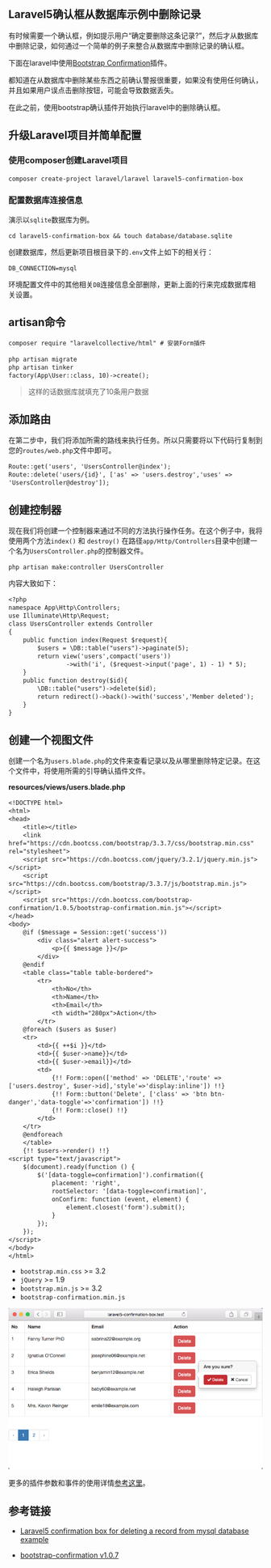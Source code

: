 ## Laravel5确认框从数据库示例中删除记录

有时候需要一个确认框，例如提示用户“确定要删除这条记录?”，然后才从数据库中删除记录，如何通过一个简单的例子来整合从数据库中删除记录的确认框。

下面在laravel中使用[Bootstrap Confirmation](https://github.com/mistic100/Bootstrap-Confirmation)插件。

都知道在从数据库中删除某些东西之前确认警报很重要，如果没有使用任何确认，并且如果用户误点击删除按钮，可能会导致数据丢失。

在此之前，使用bootstrap确认插件开始执行laravel中的删除确认框。

## 升级Laravel项目并简单配置

### 使用composer创建Laravel项目
```
composer create-project laravel/laravel laravel5-confirmation-box
```

### 配置数据库连接信息

演示以`sqlite`数据库为例。

```
cd laravel5-confirmation-box && touch database/database.sqlite
```

创建数据库，然后更新项目根目录下的`.env`文件上如下的相关行：

```
DB_CONNECTION=mysql
```

环境配置文件中的其他相关`DB`连接信息全部删除，更新上面的行来完成数据库相关设置。

## artisan命令

```
composer require "laravelcollective/html" # 安装Form插件

php artisan migrate
php artisan tinker
factory(App\User::class, 10)->create();
```
> 这样的话数据库就填充了10条用户数据

## 添加路由

在第二步中，我们将添加所需的路线来执行任务。所以只需要将以下代码行复制到您的`routes/web.php`文件中即可。

```
Route::get('users', 'UsersController@index');
Route::delete('users/{id}', ['as' => 'users.destroy','uses' => 'UsersController@destroy']);
```

## 创建控制器

现在我们将创建一个控制器来通过不同的方法执行操作任务。在这个例子中，我将使用两个方法`index()` 和 `destroy()` 在路径`app/Http/Controllers`目录中创建一个名为`UsersController.php`的控制器文件。

```
php artisan make:controller UsersController
```

内容大致如下：

```
<?php
namespace App\Http\Controllers;
use Illuminate\Http\Request;
class UsersController extends Controller
{
    public function index(Request $request){
        $users = \DB::table("users")->paginate(5);
        return view('users',compact('users'))
                ->with('i', ($request->input('page', 1) - 1) * 5);
    }
    public function destroy($id){
        \DB::table("users")->delete($id);
        return redirect()->back()->with('success','Member deleted');
    }
}
```

## 创建一个视图文件

创建一个名为`users.blade.php`的文件来查看记录以及从哪里删除特定记录。在这个文件中，将使用所需的引导确认插件文件。

**resources/views/users.blade.php**
```
<!DOCTYPE html>
<html>
<head>
    <title></title>
    <link href="https://cdn.bootcss.com/bootstrap/3.3.7/css/bootstrap.min.css" rel="stylesheet">
    <script src="https://cdn.bootcss.com/jquery/3.2.1/jquery.min.js"></script>
    <script src="https://cdn.bootcss.com/bootstrap/3.3.7/js/bootstrap.min.js"></script>
    <script src="https://cdn.bootcss.com/bootstrap-confirmation/1.0.5/bootstrap-confirmation.min.js"></script>
</head>
<body>
    @if ($message = Session::get('success'))
        <div class="alert alert-success">
            <p>{{ $message }}</p>
        </div>
    @endif
    <table class="table table-bordered">
        <tr>
            <th>No</th>
            <th>Name</th>
            <th>Email</th>
            <th width="280px">Action</th>
        </tr>
    @foreach ($users as $user)
    <tr>
        <td>{{ ++$i }}</td>
        <td>{{ $user->name}}</td>
        <td>{{ $user->email}}</td>
        <td>
            {!! Form::open(['method' => 'DELETE','route' => ['users.destroy', $user->id],'style'=>'display:inline']) !!}
            {!! Form::button('Delete', ['class' => 'btn btn-danger','data-toggle'=>'confirmation']) !!}
            {!! Form::close() !!}
        </td>
    </tr>
    @endforeach
    </table>
    {!! $users->render() !!}
<script type="text/javascript">
    $(document).ready(function () {
        $('[data-toggle=confirmation]').confirmation({
            placement: 'right',
            rootSelector: '[data-toggle=confirmation]',
            onConfirm: function (event, element) {
                element.closest('form').submit();
            }
        });
    });
</script>
</body>
</html>
```

* `bootstrap.min.css` >= 3.2
* `jQuery` >= 1.9
* `bootstrap.min.js` >= 3.2
* `bootstrap-confirmation.min.js`

![](/assets/laravel5-confirmation-box-to-delete-records-from-mysql-database-example.png)

更多的插件参数和事件的使用详情[参考这里](http://bootstrap-confirmation.js.org)。

## 参考链接

* [Laravel5 confirmation box for deleting a record from mysql database example](http://www.phpzone.in/laravel5-confirmation-box-deleting-record-mysql-database-example/)

* [bootstrap-confirmation v1.0.7](https://github.com/mistic100/Bootstrap-Confirmation)
